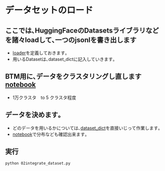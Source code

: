 # データセットのロード
## ここでは､HuggingFaceのDatasetsライブラリなどを諸々loadして､一つのjsonlを書き出します
- [loader](./src/loaders.py)を定義しておきます｡
- 用いるDatasetは､dataset_dictに記入していきます｡

## BTM用に､データをクラスタリングし直します [notebook](./00reclustering.ipynb)
- 1万クラスタ　to 5 クラスタ程度

## データを決めます｡
- どのデータを用いるかについては､[dataset_dict](./dataset_dict.py)を直接いじって作業します｡
- [notebook](./01check_distribution.ipynb)で分布なども確認出来ます｡

## 実行
~~~
python 02integrate_dataset.py
~~~
